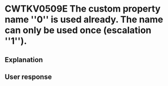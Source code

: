 # CWTKV0509E The custom property name ''0'' is used already. The name can only be used once (escalation ''1'').

## Explanation

## User response